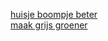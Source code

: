 [huisje boompje beter](https://www.huisjeboompjebeter.nl/)  
[maak grijs groener](https://maakgrijsgroener.nl/)

